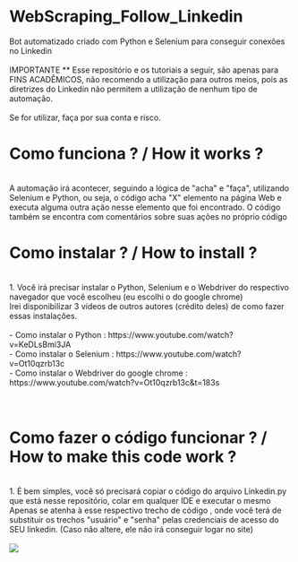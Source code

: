 # WebScraping_Follow_Linkedin
Bot automatizado criado com Python e Selenium para conseguir conexões no Linkedin
<br>
<br>
IMPORTANTE ** Esse repositório e os tutoriais a seguir, são apenas para FINS ACADÊMICOS, não recomendo a utilização para outros meios, pois as diretrizes do Linkedin não permitem a utilização de nenhum tipo de automação. 
<br>
<br>
Se for utilizar, faça por sua conta e risco.
<br>
# Como funciona ? / How it works ? 
<br>
A automação irá acontecer, seguindo a lógica de "acha" e "faça", utilizando Selenium e Python, ou seja, o código acha "X" elemento na página Web e executa alguma outra ação nesse elemento que foi encontrado.
O código também se encontra com comentários sobre suas ações no próprio código
<br>

# Como instalar ? / How to install ? 
<br>
1. Você irá precisar instalar o Python, Selenium e o Webdriver do respectivo navegador que você escolheu (eu escolhi o do google chrome)
<br>
Irei disponibilizar 3 vídeos de outros autores (crédito deles) de como fazer essas instalações.
<br>
<br>
- Como instalar o Python : https://www.youtube.com/watch?v=KeDLsBmi3JA <br>
- Como instalar o Selenium : https://www.youtube.com/watch?v=Ot10qzrb13c <br>
- Como instalar o Webdriver do google chrome : https://www.youtube.com/watch?v=Ot10qzrb13c&t=183s <br>
<br>
<br>

# Como fazer o código funcionar ? / How to make this code work ?
<br>
1. É bem simples, você só precisará copiar o código do arquivo Linkedin.py que está nesse repositório, colar em qualquer IDE e executar o mesmo
<br>
Apenas se atenha à esse respectivo trecho de código , onde você terá de substituir os trechos "usuário" e "senha" pelas credenciais de acesso do SEU linkedin.
(Caso não altere, ele não irá conseguir logar no site)
<br>
<br>
<img src = "https://user-images.githubusercontent.com/38107140/121280942-799a8800-c8ad-11eb-984b-adcc823a5c45.JPG" />





